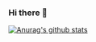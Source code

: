 ### Hi there 👋

[![Anurag's github stats](https://github-readme-stats.vercel.app/api?username=muriloloffi)](https://github.com/anuraghazra/github-readme-stats)

<!--
**muriloloffi/muriloloffi** is a ✨ _special_ ✨ repository because its `README.md` (this file) appears on your GitHub profile.

Here are some ideas to get you started:

- 🔭 I’m currently working on ...
- 🌱 I’m currently learning ...
- 👯 I’m looking to collaborate on ...
- 🤔 I’m looking for help with ...
- 💬 Ask me about ...
- 📫 How to reach me: ...
- 😄 Pronouns: ...
- ⚡ Fun fact: ...
-->
